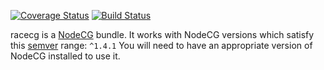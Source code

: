 [![Coverage Status](https://coveralls.io/repos/github/jhobz/racecg/badge.svg?branch=master)](https://coveralls.io/github/jhobz/racecg?branch=master) [![Build Status](https://travis-ci.org/jhobz/racecg.svg?branch=master)](https://travis-ci.org/jhobz/racecg)

racecg is a [NodeCG](http://github.com/nodecg/nodecg) bundle. 
It works with NodeCG versions which satisfy this [semver](https://docs.npmjs.com/getting-started/semantic-versioning) range: `^1.4.1`
You will need to have an appropriate version of NodeCG installed to use it.

